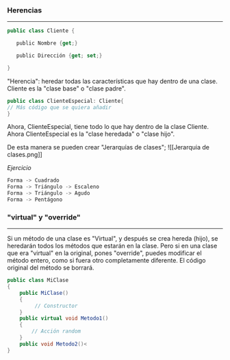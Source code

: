 
### Herencias
---
``` cs
public class Cliente {

   public Nombre {get;}

   public Dirección {get; set;}

}
```

"Herencia": heredar todas las características que hay dentro de una clase. Cliente es la "clase base" o "clase padre".

```cs
public class ClienteEspecial: Cliente{
// Más código que se quiera añadir
}
```

Ahora, ClienteEspecial, tiene todo lo que hay dentro de la clase Cliente. Ahora ClienteEspecial es la "clase heredada" o "clase hijo".

De esta manera se pueden crear "Jerarquías de clases"; 
![[Jerarquia de clases.png]]

_Ejercicio_
```cs
Forma -> Cuadrado 
Forma -> Triángulo -> Escaleno 
Forma -> Triángulo -> Agudo
Forma -> Pentágono
```

### "virtual" y "override"
---
Si un método de una clase es "Virtual", y después se crea hereda (hijo), se heredarán todos los métodos que estarán en la clase. Pero si en una clase que era "virtual" en la original, pones "override", puedes modificar el método entero, como si fuera otro completamente diferente. El código original del método se borrará.
```cs
public class MiClase
{
	public MiClase()
	{
		 // Constructor
	}
	public virtual void Metodo1()
	{
		// Acción random
	}
	public void Metodo2()<
}
```